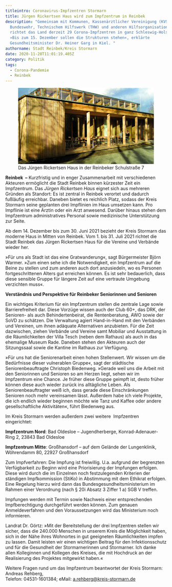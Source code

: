 ```yaml
---
titleintro: Coronavirus-Impfzentren Stormarn
title: Jürgen Rickertsen Haus wird zum Impfzentrum in Reinbek
description: "Gemeinsam mit Kommunen, Kassenärztlicher Vereinigung (KVSH),
  Bundeswehr, Technischem Hilfswerk (THW) und anderen Hilfsorganisationen
  richtet das Land derzeit 29 Corona-Impfzentren in ganz Schleswig-Holstein ein.
  »Bis zum 15. Dezember sollen die Strukturen stehen«, erklärte
  Gesundheitsminister Dr. Heiner Garg in Kiel. "
authorname: Stadt Reinbek/Kreis Stormarn
date: 2020-11-28T11:01:19.405Z
category: Politik
tags:
  - Corona-Pandemie
  - Reinbek
---
```

<figure>
  <img src="/static/media/2020-juergen-rickertsen-haus.jpg">
  <figcaption>
Das Jürgen Rickertsen Haus in der Reinbeker Schulstraße 7   
   
  </figcaption>
</figure>

**Reinbek  –** Kurzfristig und in enger Zusammenarbeit mit verschiedenen Akteuren ermöglicht die Stadt Reinbek binnen kürzester Zeit ein Impfzentrum. Das *Jürgen Rickertsen Haus* eignet sich aus mehreren Gründen als Standort: Es ist zentral in Reinbek verortet und dadurch fußläufig erreichbar. Daneben bietet es reichlich Platz, sodass der Kreis Stormarn seine geplanten drei Impflinien im Haus umsetzen kann. Pro Impflinie ist eine Ärztin oder ein Arzt anwesend. Darüber hinaus stehen dem Impfzentrum administratives Personal sowie medizinische Unterstützung zur Seite.

Ab dem 14. Dezember bis zum 30. Juni 2021 bezieht der Kreis Stormarn das moderne Haus in Mitten von Reinbek. Vom 1. bis 31. Juli 2021 richtet die Stadt Reinbek das Jürgen Rickertsen Haus für die Vereine und Verbände wieder her.

»Für uns als Stadt ist das eine Gratwanderung«, sagt Bürgermeister Björn Warmer. »Zum einen sehe ich die Notwendigkeit, ein Impfzentrum auf die Beine zu stellen und zum anderen auch dort anzusiedeln, wo es Personen fortgeschrittenen Alters gut erreichen können. Es ist sehr bedauerlich, dass diese sensible Gruppe für längere Zeit auf eine vertraute Umgebung verzichten muss«.

**Verständnis und Perspektive für Reinbeker Seniorinnen und Senioren**

Ein wichtiges Kriterium für ein Impfzentrum stellen die zentrale Lage sowie Barrierefreiheit dar. Diese Vorzüge wissen auch der Club 60+, das DRK, der Senioren- als auch Behindertenbeirat, die Rentenberatung, AWO sowie der SoVD zu schätzen. Die Verwaltung agiert Hand-in-Hand mit den Verbänden und Vereinen, um ihnen adäquate Alternativen anzubieten. Für die Zeit dazwischen, ziehen Verbände und Vereine samt Mobiliar und Ausstattung in die Räumlichkeiten der Villa Tesch (neben dem Rathaus) als auch in das ehemalige Museum Rade. Daneben stehen den Akteuren auch der Sitzungssaal sowie die Kantine im Rathaus zur Verfügung.

»Für uns hat die Seniorenarbeit einen hohen Stellenwert. Wir wissen um die Bedürfnisse dieser vulnerablen Gruppe«, sagt der städtische Seniorenbeauftragte Christoph Biedenweg. »Gerade weil uns die Arbeit mit den Seniorinnen und Senioren so am Herzen liegt, sehen wir im Impfzentrum eine Chance. Je früher diese Gruppe geimpft ist, desto früher können diese auch wieder zurück ins alltägliche Leben. Als Seniorenbeauftragter weiß ich, dass gerade diese Einschränkungen Senioren noch mehr vereinsamen lässt. Außerdem habe ich viele Projekte, die ich endlich wieder beginnen möchte wie Tanz und Kaffee oder andere gesellschaftliche Aktivitäten«, führt Biedenweg aus.

Im Kreis Stormarn werden außerdem zwei weitere  Impfzentren eingerichtet:

**Impfzentrum Nord**: Bad Oldesloe – Jugendherberge, Konrad-Adenauer-Ring 2, 23843 Bad Oldesloe

**Impfzentrum Mitte**: Großhansdorf – auf dem Gelände der Lungenklinik, Wöhrendamm 80, 22927 Großhansdorf

Zum Impfverfahren: Die Impfung ist freiwillig. U.a. aufgrund der begrenzten Verfügbarkeit zu Beginn wird eine Priorisierung der Impfungen erfolgen. Diese wird durch die im Einzelnen noch festzulegenden Kriterien der ständigen Impfkommission (StiKo) in Abstimmung mit dem Ethikrat erfolgen. Eine Regelung hierzu wird dann das Bundesgesundheitsministerium im Rahmen einer Verordnung (nach § 20i Absatz 3 Ziffer 1 a) SGB V treffen. 

Impfungen werden mit Termin sowie Nachweis einer entsprechenden Impfberechtigung durchgeführt werden können. Zum genauen Anmeldeverfahren und den Voraussetzungen wird das Ministerium noch informieren. 

Landrat Dr. Görtz: »Mit der Bereitstellung der drei Impfzentren stellen wir sicher, dass die 240.000 Menschen in unserem Kreis die Möglichkeit haben, sich in der Nähe ihres Wohnortes in gut geeigneten Räumlichkeiten impfen zu lassen. Damit leisten wir einen wichtigen Beitrag für den Infektionsschutz und für die Gesundheit der Stormarnerinnen und Stormarner. Ich danke allen Kolleginnen und Kollegen des Kreises, die mit Hochdruck an der Realisierung des Projektes mitgewirkt haben.«

Weitere Fragen rund um das Impfzentrum beantwortet der Kreis Stormarn: Andreas Rehberg,\
Telefon: 04531-1601384; eMail: a.rehberg@kreis-stormarn.de